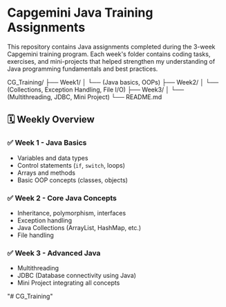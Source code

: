# Capgemini Java Training Assignments

This repository contains Java assignments completed during the 3-week Capgemini training program. Each week's folder contains coding tasks, exercises, and mini-projects that helped strengthen my understanding of Java programming fundamentals and best practices.

CG_Training/
├── Week1/
│ └── (Java basics, OOPs)
├── Week2/
│ └── (Collections, Exception Handling, File I/O)
├── Week3/
│ └── (Multithreading, JDBC, Mini Project)
└── README.md


## 🗓️ Weekly Overview

### ✅ Week 1 - Java Basics
- Variables and data types
- Control statements (`if`, `switch`, loops)
- Arrays and methods
- Basic OOP concepts (classes, objects)

### ✅ Week 2 - Core Java Concepts
- Inheritance, polymorphism, interfaces
- Exception handling
- Java Collections (ArrayList, HashMap, etc.)
- File handling

### ✅ Week 3 - Advanced Java
- Multithreading
- JDBC (Database connectivity using Java)
- Mini Project integrating all concepts

"# CG_Training" 
